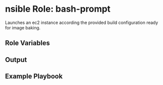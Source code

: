 nsible Role: bash-prompt
==============================

Launches an ec2 instance according the provided build configuration ready for image baking.

Role Variables
--------------

Output
------

Example Playbook
----------------
